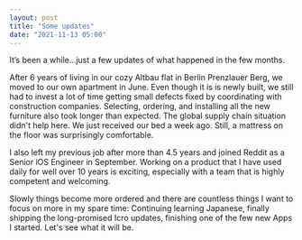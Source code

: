 ```yaml
---
layout: post
title: "Some updates"
date: "2021-11-13 05:00"
---
```


It’s been a while…just a few updates of what happened in the few months.

After 6 years of living in our cozy Altbau flat in Berlin Prenzlauer Berg, we moved to our own apartment in June. Even though it is is newly built, we still had to invest a lot of time getting small defects fixed by coordinating with construction companies. Selecting, ordering, and installing all the new furniture also took longer than expected. The global supply chain situation didn't help here. We just received our bed a week ago. Still, a mattress on the floor was surprisingly comfortable.

I also left my previous job after more than 4.5 years and joined Reddit as a Senior iOS Engineer in September. Working on a product that I have used daily for well over 10 years is exciting, especially with a team that is highly competent and welcoming.

Slowly things become more ordered and there are countless things I want to focus on more in my spare time: Continuing learning Japanese, finally shipping the long-promised Icro updates, finishing one of the few new Apps I started. Let's see what it will be.